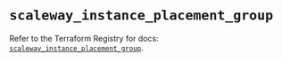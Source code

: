 # `scaleway_instance_placement_group`

Refer to the Terraform Registry for docs: [`scaleway_instance_placement_group`](https://registry.terraform.io/providers/scaleway/scaleway/2.42.1/docs/resources/instance_placement_group).
